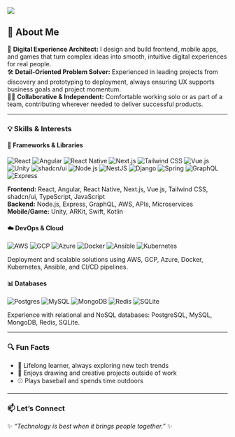 <img src="images/svg/header_en.svg"></img>

## 👾 About Me

🌱 **Digital Experience Architect:** I design and build frontend, mobile apps, and games that turn complex ideas into smooth, intuitive digital experiences for real people.  
🛠️ **Detail-Oriented Problem Solver:** Experienced in leading projects from discovery and prototyping to deployment, always ensuring UX supports business goals and project momentum.  
👨‍💻 **Collaborative & Independent:** Comfortable working solo or as part of a team, contributing wherever needed to deliver successful products.

---

### 💡 Skills & Interests

#### 🔧 Frameworks & Libraries
![React](https://img.shields.io/badge/REACT-61DAFB.svg?&style=flat&logo=react&logoColor=black)
![Angular](https://img.shields.io/badge/ANGULAR-DD0031.svg?&style=flat&logo=angular&logoColor=white)
![React Native](https://img.shields.io/badge/REACT%20NATIVE-61DAFB.svg?&style=flat&logo=react&logoColor=white)
![Next.js](https://img.shields.io/badge/NEXT.JS-000000.svg?&style=flat&logo=nextdotjs&logoColor=white)
![Tailwind CSS](https://img.shields.io/badge/TAILWIND_CSS-38B2AC.svg?&style=flat&logo=tailwind-css&logoColor=white)
![Vue.js](https://img.shields.io/badge/VUE.JS-4FC08D.svg?&style=flat&logo=vue.js&logoColor=white)
![Unity](https://img.shields.io/badge/UNITY-000000.svg?&style=flat&logo=unity&logoColor=white)
![shadcn/ui](https://img.shields.io/badge/SHADCN/UI-000000.svg?&style=flat)
![Node.js](https://img.shields.io/badge/NODE.JS-339933.svg?&style=flat&logo=node.js&logoColor=white)
![NestJS](https://img.shields.io/badge/NESTJS-E0234E.svg?&style=flat&logo=nestjs&logoColor=white)
![Django](https://img.shields.io/badge/DJANGO-092E20.svg?&style=flat&logo=django&logoColor=white)
![Spring](https://img.shields.io/badge/SPRING-6DB33F.svg?&style=flat&logo=spring&logoColor=white)
![GraphQL](https://img.shields.io/badge/GRAPHQL-E10098.svg?&style=flat&logo=graphql&logoColor=white)
![Express](https://img.shields.io/badge/EXPRESS-000000.svg?&style=flat&logo=express&logoColor=white)

**Frontend:** React, Angular, React Native, Next.js, Vue.js, Tailwind CSS, shadcn/ui, TypeScript, JavaScript  
**Backend:** Node.js, Express, GraphQL, AWS, APIs, Microservices  
**Mobile/Game:** Unity, ARKit, Swift, Kotlin

#### ☁️ DevOps & Cloud
![AWS](https://img.shields.io/badge/AMAZON%20AWS-232F3E.svg?&style=flat&logo=amazon-aws&logoColor=white)
![GCP](https://img.shields.io/badge/GOOGLE%20CLOUD%20PLATFORM-4285F4.svg?&style=flat&logo=google-cloud&logoColor=white)
![Azure](https://img.shields.io/badge/AZURE-0078D4.svg?&style=flat&logo=microsoft-azure&logoColor=white)
![Docker](https://img.shields.io/badge/DOCKER-2496ED.svg?&style=flat&logo=docker&logoColor=white)
![Ansible](https://img.shields.io/badge/ANSIBLE-%231A1918.svg?&style=flat&logo=ansible&logoColor=white)
![Kubernetes](https://img.shields.io/badge/KUBERNETES-326CE5.svg?&style=flat&logo=kubernetes&logoColor=white)

Deployment and scalable solutions using AWS, GCP, Azure, Docker, Kubernetes, Ansible, and CI/CD pipelines.

#### 📊 Databases
![Postgres](https://img.shields.io/badge/POSTGRES-%23316192.svg?&style=flat&logo=postgresql&logoColor=white)
![MySQL](https://img.shields.io/badge/MYSQL-4479A1.svg?&style=flat&logo=mysql&logoColor=white)
![MongoDB](https://img.shields.io/badge/MONGODB-47A248.svg?&style=flat&logo=mongodb&logoColor=white)
![Redis](https://img.shields.io/badge/REDIS-DC382D.svg?&style=flat&logo=redis&logoColor=white)
![SQLite](https://img.shields.io/badge/SQLITE-003B57.svg?&style=flat&logo=sqlite&logoColor=white)

Experience with relational and NoSQL databases: PostgreSQL, MySQL, MongoDB, Redis, SQLite.

---

### 🔍 Fun Facts
- 📖 Lifelong learner, always exploring new tech trends  
- 🎨 Enjoys drawing and creative projects outside of work  
- ⚾ Plays baseball and spends time outdoors  

---

### 📫 Let’s Connect
✨ _“Technology is best when it brings people together.”_ ✨